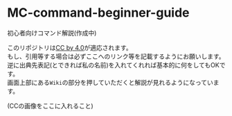 # MC-command-beginner-guide
初心者向けコマンド解説(作成中)  

このリポジトリは[CC by 4.0](https://creativecommons.org/licenses/by/4.0/deed.ja)が適応されます。  
もし、引用等する場合は必ずここへのリンク等を記載するようにお願いします。  
逆に出典先表記(とできれば私の名前)を入れてくれれば基本的に何をしてもOKです。  
画面上部にある`Wiki`の部分を押していただくと解説が見れるようになっています。  

(CCの画像をここに入れること)  

